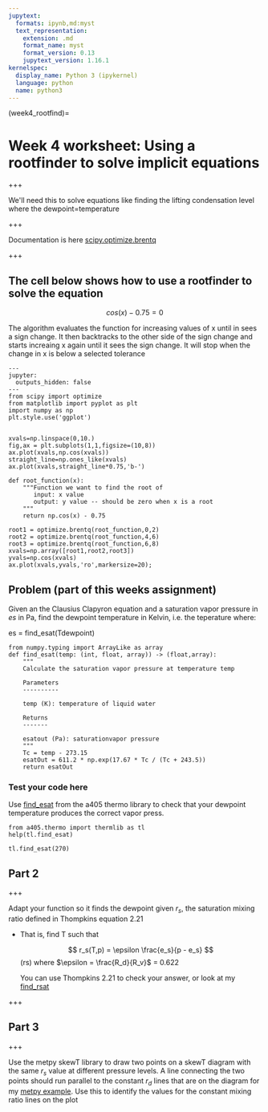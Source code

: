 ```yaml
---
jupytext:
  formats: ipynb,md:myst
  text_representation:
    extension: .md
    format_name: myst
    format_version: 0.13
    jupytext_version: 1.16.1
kernelspec:
  display_name: Python 3 (ipykernel)
  language: python
  name: python3
---
```


(week4_rootfind)=
# Week 4 worksheet:  Using a rootfinder to solve implicit equations

+++

We'll need this to solve equations like finding the lifting condensation level where the dewpoint=temperature

+++

Documentation is here [scipy.optimize.brentq](https://docs.scipy.org/doc/scipy/reference/generated/scipy.optimize.brentq.html)

+++

## The cell below shows how to use a rootfinder to solve the equation

$$
cos(x) - 0.75 = 0
$$

The algorithm evaluates the function for increasing values of x until in sees a sign change.  It then backtracks to the other side of the sign change and starts increaing x again until it sees the sign change.  It will stop when the change in x is below a selected tolerance

```{code-cell} ipython3
---
jupyter:
  outputs_hidden: false
---
from scipy import optimize
from matplotlib import pyplot as plt
import numpy as np
plt.style.use('ggplot')


xvals=np.linspace(0,10.)
fig,ax = plt.subplots(1,1,figsize=(10,8))
ax.plot(xvals,np.cos(xvals))
straight_line=np.ones_like(xvals)
ax.plot(xvals,straight_line*0.75,'b-')

def root_function(x):
    """Function we want to find the root of
       input: x value
       output: y value -- should be zero when x is a root
    """
    return np.cos(x) - 0.75

root1 = optimize.brentq(root_function,0,2)
root2 = optimize.brentq(root_function,4,6)
root3 = optimize.brentq(root_function,6,8)
xvals=np.array([root1,root2,root3])
yvals=np.cos(xvals)
ax.plot(xvals,yvals,'ro',markersize=20);
```

## Problem (part of this weeks assignment)

Given an the Clausius Clapyron equation and a saturation vapor pressure in $es$ in Pa, find the dewpoint temperature in Kelvin, i.e. the teperature where:

es = find_esat(Tdewpoint)

```{code-cell} ipython3
from numpy.typing import ArrayLike as array
def find_esat(temp: (int, float, array)) -> (float,array):
    """
    Calculate the saturation vapor pressure at temperature temp

    Parameters
    ----------

    temp (K): temperature of liquid water

    Returns
    -------

    esatout (Pa): saturationvapor pressure
    """
    Tc = temp - 273.15
    esatOut = 611.2 * np.exp(17.67 * Tc / (Tc + 243.5))
    return esatOut
```

### Test your code here

Use [find_esat](https://phaustin.github.io/a405_lib/full_listing.html#a405.thermo.thermlib.find_esat) from the a405 thermo library to check that your dewpoint temperature produces the correct vapor press.

```{code-cell} ipython3
from a405.thermo import thermlib as tl
help(tl.find_esat)
```

```{code-cell} ipython3
tl.find_esat(270)
```

## Part 2

+++

Adapt your function so it finds the dewpoint given $r_s$, the saturation mixing ratio defined
in Thompkins equation 2.21

- That is, find T such that

  $$
    r_s(T,p) = \epsilon \frac{e_s}{p - e_s}
  $$(rs)
  where $\epsilon = \frac{R_d}{R_v}$ = 0.622


  You can use Thompkins 2.21 to check your answer, or look at my [find_rsat](https://phaustin.github.io/a405_lib/full_listing.html#a405.thermo.thermlib.find_rsat)

+++

## Part 3

+++

Use the metpy skewT library to draw two points on a skewT diagram with the same $r_s$ value at different pressure levels.   A line connecting the two points should run parallel to the constant $r_d$ lines that
are on the diagram for my [metpy example](https://phaustin.github.io/a405_2024/notebooks/week2/skew_coords_solution.html#if-you-have-extra-time).  Use this to identify the values for the constant mixing ratio lines on the plot

```{code-cell} ipython3

```
